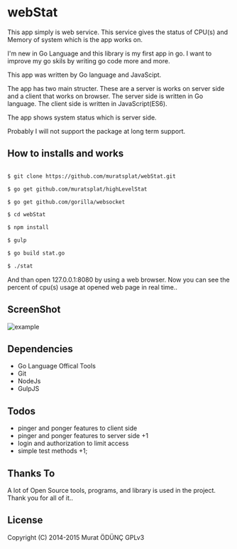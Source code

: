 webStat
=============

This app simply is web service. This service gives the status of CPU(s) and Memory of system which is the app works on.

I'm new in Go Language and this library is my first app in go. I want to improve my go skils by writing go code more and more.

This app was written by Go language and JavaScipt. 

The app has two main structer. These are a server is works on server side  and a client that works on browser. The server side is written in Go language. The client side is written in JavaScript(ES6).

The app shows system status which is server side.

Probably I will not support the package at long term support.

How to installs and works
------------

```sh

$ git clone https://github.com/muratsplat/webStat.git

$ go get github.com/muratsplat/highLevelStat

$ go get github.com/gorilla/websocket

$ cd webStat

$ npm install

$ gulp

$ go build stat.go

$ ./stat

```
And than open 127.0.0.1:8080 by using a web browser. Now you can see the percent of cpu(s) usage at opened web page in real time..

ScreenShot
----------
![example](https://github.com/muratsplat/webStat/blob/master/screenshots/webstat.gif)

Dependencies
------------
* Go Language Offical Tools
* Git
* NodeJs
* GulpJS
 
Todos
----
* pinger and ponger features to client side
* pinger and ponger features to server side +1
* login and authorization to limit access
* simple test methods +1;

Thanks To
---------
A lot of Open Source tools, programs, and library is used in the project. Thank you for all of it..

License
--------
Copyright (C) 2014-2015 Murat ÖDÜNÇ  GPLv3

